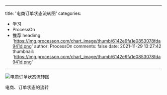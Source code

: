 
---
title: '电商订单状态流转图'
categories: 
 - 学习
 - ProcessOn
 - 推荐
headimg: 'https://img.processon.com/chart_image/thumb/6142e9fa1e0853078fda941d.png'
author: ProcessOn
comments: false
date: 2021-11-29 13:27:42
thumbnail: 'https://img.processon.com/chart_image/thumb/6142e9fa1e0853078fda941d.png'
---

<div>   
<img class="thumb" alt="电商订单状态流转图" src="https://img.processon.com/chart_image/thumb/6142e9fa1e0853078fda941d.png" referrerpolicy="no-referrer">
<p>电商、订单状态的流转</p>  
</div>
            